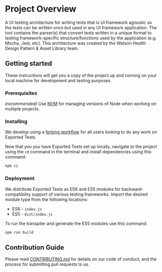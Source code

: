 # Project Overview

A UI testing architecture for writing tests that is UI framework agnostic so the tests can be written once but used in any UI framework application. The tool contains the parser(s) that convert tests written in a unique format to testing framework-specific structure/functions used by the application (e.g. Mocha, Jest, etc). This architecture was created by the Watson Health Design Pattern & Asset Library team.

## Getting started

These instructions will get you a copy of the project up and running on your local machine for development and testing purposes.

### Prerequisites

_(recommended)_ Use [NVM](https://github.com/nvm-sh/nvm#node-version-manager---) for managing versions of Node when working on multiple projects.

### Installing

We develop using a [forking workflow](https://guides.github.com/activities/forking/) for all users looking to do any work on Exported Tests.

Now that you you have Exported Tests set up locally, navigate to the project using the `cd` command in the terminal and install dependencies using this command:

```bash
npm ci
```

### Deployment

We distribute Exported Tests as ES6 and ES5 modules for backward-compatibility support of various testing frameworks. Import the desired module type from the following locations:

* ES6 - `index.js`
* ES5 - `dist/index.js`

To run the transpiler and generate the ES5 modules use this command:

```bash
npm run build
```

## Contribution Guide

Please read [CONTRIBUTING.md](CONTRIBUTING.md) for details on our code of conduct, and the process for submitting pull requests to us.

